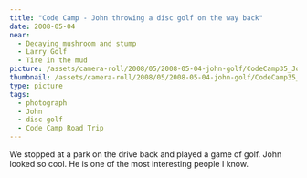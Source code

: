 ```yaml
---
title: "Code Camp - John throwing a disc golf on the way back"
date: 2008-05-04
near:
  - Decaying mushroom and stump
  - Larry Golf
  - Tire in the mud
picture: /assets/camera-roll/2008/05/2008-05-04-john-golf/CodeCamp35_JohnGolf.jpg
thumbnail: /assets/camera-roll/2008/05/2008-05-04-john-golf/CodeCamp35_JohnGolf-thumbnail.jpg
type: picture
tags:
  - photograph
  - John
  - disc golf
  - Code Camp Road Trip
---
```

We stopped at a park on the drive back and played a game of golf. John looked so cool. He is one of the most interesting people I know.